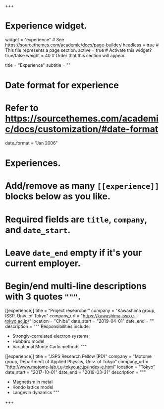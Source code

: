 +++
# Experience widget.
widget = "experience"  # See https://sourcethemes.com/academic/docs/page-builder/
headless = true  # This file represents a page section.
active = true  # Activate this widget? true/false
weight = 40  # Order that this section will appear.

title = "Experience"
subtitle = ""

# Date format for experience
#   Refer to https://sourcethemes.com/academic/docs/customization/#date-format
date_format = "Jan 2006"

# Experiences.
#   Add/remove as many `[[experience]]` blocks below as you like.
#   Required fields are `title`, `company`, and `date_start`.
#   Leave `date_end` empty if it's your current employer.
#   Begin/end multi-line descriptions with 3 quotes `"""`.
[[experience]]
  title = "Project researcher"
  company = "Kawashima group, ISSP, Univ. of Tokyo"
  company_url = "https://kawashima.issp.u-tokyo.ac.jp/"
  location = "Chiba"
  date_start = "2019-04-01"
  date_end = ""
  description = """
  Responsibilities include:
  
  * Strongly-correlated electron systems
  * Hubbard model
  * Variational Monte Carlo methods
  """

[[experience]]
  title = "JSPS Research Fellow (PD)"
  company = "Motome group, Department of Applied Physics, Univ. of Tokyo"
  company_url = "http://www.motome-lab.t.u-tokyo.ac.jp/index-e.html"
  location = "Tokyo"
  date_start = "2017-10-01"
  date_end = "2019-03-31"
  description = """  
  * Magnetism in metal
  * Kondo lattice model
  * Langevin dynamics
  """

+++
